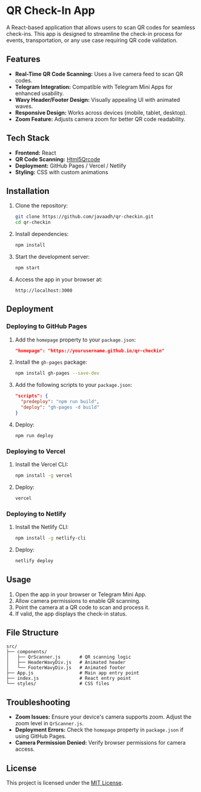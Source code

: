 # QR Check-In App

A React-based application that allows users to scan QR codes for seamless check-ins. This app is designed to streamline the check-in process for events, transportation, or any use case requiring QR code validation.

## Features

- **Real-Time QR Code Scanning:** Uses a live camera feed to scan QR codes.
- **Telegram Integration:** Compatible with Telegram Mini Apps for enhanced usability.
- **Wavy Header/Footer Design:** Visually appealing UI with animated waves.
- **Responsive Design:** Works across devices (mobile, tablet, desktop).
- **Zoom Feature:** Adjusts camera zoom for better QR code readability.

## Tech Stack

- **Frontend:** React
- **QR Code Scanning:** [Html5Qrcode](https://github.com/mebjas/html5-qrcode)
- **Deployment:** GitHub Pages / Vercel / Netlify
- **Styling:** CSS with custom animations

## Installation

1. Clone the repository:

   ```bash
   git clone https://github.com/javaadh/qr-checkin.git
   cd qr-checkin
   ```

2. Install dependencies:

   ```bash
   npm install
   ```

3. Start the development server:

   ```bash
   npm start
   ```

4. Access the app in your browser at:
   ```
   http://localhost:3000
   ```

## Deployment

### Deploying to GitHub Pages

1. Add the `homepage` property to your `package.json`:

   ```json
   "homepage": "https://yourusername.github.io/qr-checkin"
   ```

2. Install the `gh-pages` package:

   ```bash
   npm install gh-pages --save-dev
   ```

3. Add the following scripts to your `package.json`:

   ```json
   "scripts": {
     "predeploy": "npm run build",
     "deploy": "gh-pages -d build"
   }
   ```

4. Deploy:
   ```bash
   npm run deploy
   ```

### Deploying to Vercel

1. Install the Vercel CLI:

   ```bash
   npm install -g vercel
   ```

2. Deploy:
   ```bash
   vercel
   ```

### Deploying to Netlify

1. Install the Netlify CLI:

   ```bash
   npm install -g netlify-cli
   ```

2. Deploy:
   ```bash
   netlify deploy
   ```

## Usage

1. Open the app in your browser or Telegram Mini App.
2. Allow camera permissions to enable QR scanning.
3. Point the camera at a QR code to scan and process it.
4. If valid, the app displays the check-in status.

## File Structure

```
src/
├── components/
│   ├── QrScanner.js       # QR scanning logic
│   ├── HeaderWavyDiv.js   # Animated header
│   └── FooterWavyDiv.js   # Animated footer
├── App.js                 # Main app entry point
├── index.js               # React entry point
└── styles/                # CSS files
```

## Troubleshooting

- **Zoom Issues:** Ensure your device's camera supports zoom. Adjust the zoom level in `QrScanner.js`.
- **Deployment Errors:** Check the `homepage` property in `package.json` if using GitHub Pages.
- **Camera Permission Denied:** Verify browser permissions for camera access.

## License

This project is licensed under the [MIT License](LICENSE).
